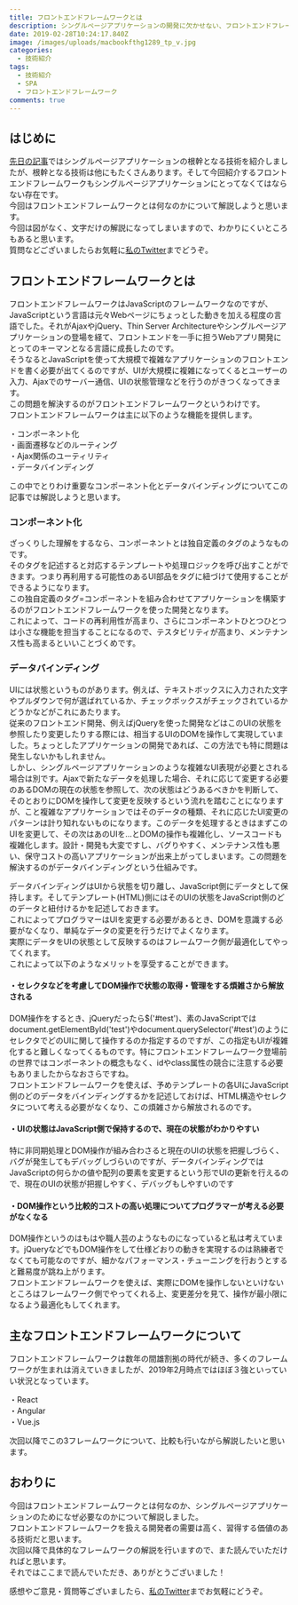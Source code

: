 ```yaml
---
title: フロントエンドフレームワークとは
description: シングルページアプリケーションの開発に欠かせない、フロントエンドフレームワークについて解説します。
date: 2019-02-28T10:24:17.840Z
image: /images/uploads/macbookfthg1289_tp_v.jpg
categories:
  - 技術紹介
tags:
  - 技術紹介
  - SPA
  - フロントエンドフレームワーク
comments: true
---
```

## はじめに
<a href="https://elated-blackwell-51e103.netlify.com/post/%E3%82%B7%E3%83%B3%E3%82%B0%E3%83%AB%E3%83%9A%E3%83%BC%E3%82%B8%E3%82%A2%E3%83%97%E3%83%AA%E3%82%B1%E3%83%BC%E3%82%B7%E3%83%A7%E3%83%B3spa%E3%82%92%E6%94%AF%E3%81%88%E3%82%8B%E6%8A%80%E8%A1%93%E3%81%AB%E3%81%A4%E3%81%84%E3%81%A6/">
先日の記事</a>ではシングルページアプリケーションの根幹となる技術を紹介しましたが、根幹となる技術は他にもたくさんあります。そして今回紹介するフロントエンドフレームワークもシングルページアプリケーションにとってなくてはならない存在です。<br>
今回はフロントエンドフレームワークとは何なのかについて解説しようと思います。<br>
今回は図がなく、文字だけの解説になってしまいますので、わかりにくいところもあると思います。<br>
質問などございましたらお気軽に<a href="http://twitter.com/RinGoku98/">私のTwitter</a>までどうぞ。

## フロントエンドフレームワークとは

フロントエンドフレームワークはJavaScriptのフレームワークなのですが、JavaScriptという言語は元々Webページにちょっとした動きを加える程度の言語でした。それがAjaxやjQuery、Thin Server Architectureやシングルページアプリケーションの登場を経て、フロントエンドを一手に担うWebアプリ開発にとってのキーマンとなる言語に成長したのです。<br>
そうなるとJavaScriptを使って大規模で複雑なアプリケーションのフロントエンドを書く必要が出てくるのですが、UIが大規模に複雑になってくるとユーザーの入力、Ajaxでのサーバー通信、UIの状態管理などを行うのがきつくなってきます。<br>
この問題を解決するのがフロントエンドフレームワークというわけです。<br>
フロントエンドフレームワークは主に以下のような機能を提供します。<br>

・コンポーネント化<br>
・画面遷移などのルーティング<br>
・Ajax関係のユーティリティ<br>
・データバインディング<br>

この中でとりわけ重要なコンポーネント化とデータバインディングについてこの記事では解説しようと思います。<br>

### コンポーネント化
ざっくりした理解をするなら、コンポーネントとは独自定義のタグのようなものです。<br>
そのタグを記述すると対応するテンプレートや処理ロジックを呼び出すことができます。つまり再利用する可能性のあるUI部品をタグに紐づけて使用することができるようになります。<br>
この独自定義のタグ=コンポーネントを組み合わせてアプリケーションを構築するのがフロントエンドフレームワークを使った開発となります。<br>
これによって、コードの再利用性が高まり、さらにコンポーネントひとつひとつは小さな機能を担当することになるので、テスタビリティが高まり、メンテナンス性も高まるといいことづくめです。<br>

### データバインディング

UIには状態というものがあります。例えば、テキストボックスに入力された文字やプルダウンで何が選ばれているか、チェックボックスがチェックされているかどうかなどがこれにあたります。<br>
従来のフロントエンド開発、例えばjQueryを使った開発などはこのUIの状態を参照したり変更したりする際には、相当するUIのDOMを操作して実現していました。ちょっとしたアプリケーションの開発であれば、この方法でも特に問題は発生しないかもしれません。<br>
しかし、シングルページアプリケーションのような複雑なUI表現が必要とされる場合は別です。Ajaxで新たなデータを処理した場合、それに応じて変更する必要のあるDOMの現在の状態を参照して、次の状態はどうあるべきかを判断して、そのとおりにDOMを操作して変更を反映するという流れを踏むことになりますが、こと複雑なアプリケーションではそのデータの種類、それに応じたUI変更のパターンは計り知れないものになります。このデータを処理するときはまずこのUIを変更して、その次はあのUIを...とDOMの操作も複雑化し、ソースコードも複雑化します。設計・開発も大変ですし、バグりやすく、メンテナンス性も悪い、保守コストの高いアプリケーションが出来上がってしまいます。この問題を解決するのがデータバインディングという仕組みです。<br>

データバインディングはUIから状態を切り離し、JavaScript側にデータとして保持します。そしてテンプレート(HTML)側にはそのUIの状態をJavaScript側のどのデータと紐付けるかを記述しておきます。<br>
これによってプログラマーはUIを変更する必要があるとき、DOMを意識する必要がなくなり、単純なデータの変更を行うだけでよくなります。<br>
実際にデータをUIの状態として反映するのはフレームワーク側が最適化してやってくれます。<br>
これによって以下のようなメリットを享受することができます。<br>

#### ・セレクタなどを考慮してDOM操作で状態の取得・管理をする煩雑さから解放される

DOM操作をするとき、jQueryだったら$('#test')、素のJavaScriptではdocument.getElementById('test')やdocument.querySelector('#test')のようにセレクタでどのUIに関して操作するのか指定するのですが、この指定もUIが複雑化すると難しくなってくるものです。特にフロントエンドフレームワーク登場前の世界ではコンポーネントの概念もなく、idやclass属性の競合に注意する必要もありましたからなおさらですね。<br>
フロントエンドフレームワークを使えば、予めテンプレートの各UIにJavaScript側のどのデータをバインディングするかを記述しておけば、HTML構造やセレクタについて考える必要がなくなり、この煩雑さから解放されるのです。

#### ・UIの状態はJavaScript側で保持するので、現在の状態がわかりやすい
特に非同期処理とDOM操作が組み合わさると現在のUIの状態を把握しづらく、バグが発生してもデバッグしづらいのですが、データバインディングではJavaScriptの何らかの値や配列の要素を変更するという形でUIの更新を行えるので、現在のUIの状態が把握しやすく、デバッグもしやすいのです<br>
#### ・DOM操作という比較的コストの高い処理についてプログラマーが考える必要がなくなる
DOM操作というのはもはや職人芸のようなものになっていると私は考えています。jQueryなどでもDOM操作をして仕様どおりの動きを実現するのは熟練者でなくても可能なのですが、細かなパフォーマンス・チューニングを行おうとすると難易度が跳ね上がります。<br>
フロントエンドフレームワークを使えば、実際にDOMを操作しないといけないところはフレームワーク側でやってくれる上、変更差分を見て、操作が最小限になるよう最適化もしてくれます。<br>

## 主なフロントエンドフレームワークについて

フロントエンドフレームワークは数年の間雄割拠の時代が続き、多くのフレームワークが生まれは消えていきましたが、2019年2月時点ではほぼ３強といっていい状況となっています。<br>

・React<br>
・Angular<br>
・Vue.js<br>

次回以降でこの3フレームワークについて、比較も行いながら解説したいと思います。<br>

## おわりに

今回はフロントエンドフレームワークとは何なのか、シングルページアプリケーションのためになぜ必要なのかについて解説しました。<br>
フロントエンドフレームワークを扱える開発者の需要は高く、習得する価値のある技術だと思います。<br>
次回以降で具体的なフレームワークの解説を行いますので、また読んでいただければと思います。<br>
それではここまで読んでいただき、ありがとうございました！<br>

感想やご意見・質問等ございましたら、<a href="https://twitter.com/RinGoku98">私のTwitter</a>までお気軽にどうぞ。

